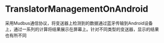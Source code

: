 # TranslatorManagementOnAndroid
采用Mudbus通信协议，将变送器上检测到的数据通过蓝牙传输到Android设备上，通过一系列的计算将结果展示在屏幕上。针对不同类型的变送器，显示的结果也有所不同
